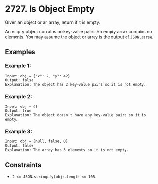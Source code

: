 # 2727. Is Object Empty

Given an object or an array, return if it is empty.

An empty object contains no key-value pairs.
An empty array contains no elements.
You may assume the object or array is the output of `JSON.parse`.

## Examples

### Example 1:

```
Input: obj = {"x": 5, "y": 42}
Output: false
Explanation: The object has 2 key-value pairs so it is not empty.
```

### Example 2:

```
Input: obj = {}
Output: true
Explanation: The object doesn't have any key-value pairs so it is empty.
```

### Example 3:

```
Input: obj = [null, false, 0]
Output: false
Explanation: The array has 3 elements so it is not empty.
```

## Constraints

- `2 <= JSON.stringify(obj).length <= 105`.